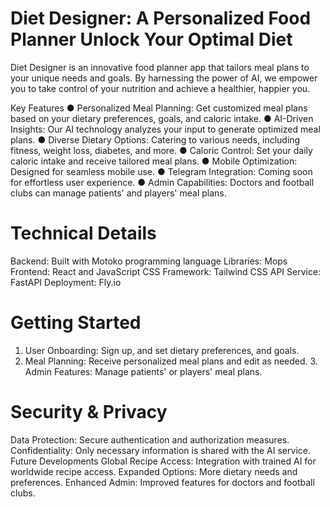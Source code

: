  #      Diet Designer: A Personalized Food Planner Unlock Your Optimal Diet


Diet Designer is an innovative food planner app that tailors meal plans to your unique needs and goals. By harnessing the power of AI, we empower you to take control of your nutrition and achieve a healthier, happier you.


Key Features
    ● Personalized Meal Planning: Get customized meal plans based on your dietary preferences, goals, and caloric intake.
    ● AI-Driven Insights: Our AI technology analyzes your input to generate optimized meal plans.
    ● Diverse Dietary Options: Catering to various needs, including fitness, weight loss, diabetes, and more.
    ● Caloric Control: Set your daily caloric intake and receive tailored meal plans.
    ● Mobile Optimization: Designed for seamless mobile use.
    ● Telegram Integration: Coming soon for effortless user experience.
    ● Admin Capabilities: Doctors and football clubs can manage patients' and players' meal plans.

# Technical Details

Backend: Built with Motoko programming language Libraries: Mops
Frontend: React and JavaScript
CSS Framework: Tailwind CSS
API Service: FastAPI Deployment: Fly.io


# Getting Started


1. User Onboarding: Sign up, and set dietary preferences, and goals.
2. Meal Planning: Receive personalized meal plans and edit as needed. 3. Admin Features: Manage patients' or players' meal plans.


# Security & Privacy


Data Protection: Secure authentication and authorization measures.
Confidentiality: Only necessary information is shared with the AI service. Future Developments
Global Recipe Access: Integration with trained AI for worldwide recipe access. Expanded Options: More dietary needs and preferences.
Enhanced Admin: Improved features for doctors and football clubs.
